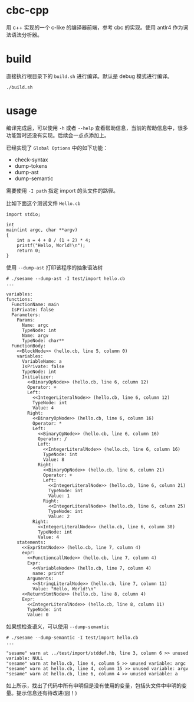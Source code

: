 # cbc-cpp
用 c++ 实现的一个 c-like 的编译器前端，参考 cbc 的实现。使用 antlr4 作为词法语法分析器。

# build
直接执行根目录下的 `build.sh` 进行编译。默认是 debug 模式进行编译。

```shell
./build.sh
```

# usage
编译完成后，可以使用 `-h` 或者 `--help` 查看帮助信息，当前的帮助信息中，很多功能暂时还没有实现。后续会一点点添加上。

已经实现了 `Global Options` 中的如下功能：

- check-syntax
- dump-tokens
- dump-ast
- dump-semantic

需要使用 `-I path` 指定 import 的头文件的路径。

比如下面这个测试文件 `Hello.cb`

```
import stdio;

int
main(int argc, char **argv)
{
    int a = 4 + 8 / (1 + 2) * 4;
    printf("Hello, World!\n");
    return 0;
}
```
使用 `--dump-ast` 打印该程序的抽象语法树
```
# ./sesame --dump-ast -I test/import hello.cb
...

variables:
functions:
  FunctionName: main
  IsPrivate: false
  Parameters: 
    Params:
      Name: argc
      TypeNode: int
      Name: argv
      TypeNode: char**
  FunctionBody: 
    <<BlockNode>> (hello.cb, line 5, column 0)
    variables:
      VariableName: a
      IsPrivate: false
      TypeNode: int
      Initializer: 
        <<BinaryOpNode>> (hello.cb, line 6, column 12)
        Operator: +
        Left: 
          <<IntegerLiteralNode>> (hello.cb, line 6, column 12)
          TypeNode: int
          Value: 4
        Right: 
          <<BinaryOpNode>> (hello.cb, line 6, column 16)
          Operator: *
          Left: 
            <<BinaryOpNode>> (hello.cb, line 6, column 16)
            Operator: /
            Left: 
              <<IntegerLiteralNode>> (hello.cb, line 6, column 16)
              TypeNode: int
              Value: 8
            Right: 
              <<BinaryOpNode>> (hello.cb, line 6, column 21)
              Operator: +
              Left: 
                <<IntegerLiteralNode>> (hello.cb, line 6, column 21)
                TypeNode: int
                Value: 1
              Right: 
                <<IntegerLiteralNode>> (hello.cb, line 6, column 25)
                TypeNode: int
                Value: 2
          Right: 
            <<IntegerLiteralNode>> (hello.cb, line 6, column 30)
            TypeNode: int
            Value: 4
    statements:
      <<ExprStmtNode>> (hello.cb, line 7, column 4)
      expr: 
        <<FunctioncallNode>> (hello.cb, line 7, column 4)
        Expr: 
          <<VariableNode>> (hello.cb, line 7, column 4)
          name: printf
        Arguments:
          <<StringLiteralNode>> (hello.cb, line 7, column 11)
          Value: "Hello, World!\n"
      <<ReturnStmtNode>> (hello.cb, line 8, column 4)
      Expr: 
        <<IntegerLiteralNode>> (hello.cb, line 8, column 11)
        TypeNode: int
        Value: 0
```
如果想检查语义，可以使用 `--dump-semantic`
```
# ./sesame --dump-semantic -I test/import hello.cb
...

"sesame" warn at ../test/import/stddef.hb, line 3, column 6 >> unused variable: NULL
"sesame" warn at hello.cb, line 4, column 5 >> unused variable: argc
"sesame" warn at hello.cb, line 4, column 15 >> unused variable: argv
"sesame" warn at hello.cb, line 6, column 4 >> unused variable: a
```
如上所示，找出了代码中所有申明但是没有使用的变量，包括头文件中申明的变量。提示信息还有待改进(囧！)